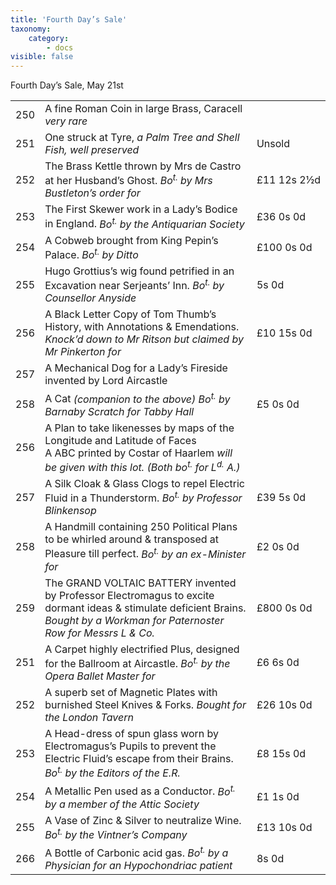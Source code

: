 ```yaml
---
title: 'Fourth Day’s Sale'
taxonomy:
    category:
        - docs
visible: false
---
```


<span class="title">Fourth Day’s Sale, May 21st</span>

<table>
	<tr>
		<td>250</td>
		<td>A fine Roman Coin in large Brass, Caracell <i>very rare</i></td>
		<td></td>
	</tr>
	<tr>
		<td>251</td>
		<td>One struck at Tyre, <i>a Palm Tree and Shell Fish, well preserved</i></td>
		<td>Unsold</td>
	</tr>
	<tr>
		<td>252</td>
		<td>The Brass Kettle thrown by Mrs de Castro at her Husband’s Ghost. <i>Bo<sup>t.</sup> by Mrs Bustleton’s order for</i></td>
		<td class="price">£11&nbsp;12s&nbsp;2&frac12;d</td>
	</tr>
	<tr>
		<td>253</td>
		<td>The First Skewer work in a Lady’s Bodice in England. <i>Bo<sup>t.</sup> by the Antiquarian Society</i></td>
		<td class="price">£36&nbsp;0s&nbsp;0d</td>
	</tr>
	<tr>
		<td>254</td>
		<td>A Cobweb brought from King Pepin’s Palace. <i>Bo<sup>t.</sup> by Ditto</i></td>
		<td class="price">£100&nbsp;0s&nbsp;0d</td>
	</tr>
	<tr>
		<td>255</td>
		<td>Hugo Grottius’s wig found petrified in an Excavation near Serjeants’ Inn. <i>Bo<sup>t.</sup> by Counsellor Anyside</i></td>
		<td class="price">5s&nbsp;0d</td>
	</tr>
	<tr>
		<td>256</td>
		<td>A Black Letter Copy of Tom Thumb’s History, with Annotations & Emendations. <i>Knock’d down to Mr Ritson but claimed by Mr Pinkerton for</i></td>
		<td class="price">£10&nbsp;15s&nbsp;0d</td>
	</tr>
	<tr>
		<td>257</td>
		<td>A Mechanical Dog for a Lady’s Fireside invented by Lord Aircastle</td>
		<td></td>
	</tr>
	<tr>
		<td>258</td>
		<td>A Cat <i>(companion to the above) Bo<sup>t.</sup> by Barnaby Scratch for Tabby Hall</i></td>
		<td class="price">£5&nbsp;0s&nbsp;0d</td>
	</tr>
	<tr>
		<td>256</td>
		<td>A Plan to take likenesses by maps of the Longitude and Latitude of Faces<br>A ABC printed by Costar of Haarlem <i>will be given with this lot. <i>(Both bo<sup>t.</sup> for L<sup>d.</sup> A.)</i></td>
		<td></td>
	</tr>
	<tr>
		<td>257</td>
		<td>A Silk Cloak & Glass Clogs to repel Electric Fluid in a Thunderstorm. <i>Bo<sup>t.</sup> by Professor Blinkensop</i></td>
		<td class="price">£39&nbsp;5s&nbsp;0d</td>
	</tr>
	<tr>
		<td>258</td>
		<td>A Handmill containing 250 Political Plans to be whirled around & transposed at Pleasure till perfect. <i>Bo<sup>t.</sup> by an ex-Minister for</i></td>
		<td class="price">£2&nbsp;0s&nbsp;0d</td>
	</tr>
	<tr>
		<td>259</td>
		<td>The <span class="small">GRAND VOLTAIC BATTERY</small> invented by Professor Electromagus to excite dormant ideas & stimulate deficient Brains. <i>Bought by a Workman for Paternoster Row for Messrs L & Co.</i></td>
		<td class="price">£800&nbsp;0s&nbsp;0d</td>
	</tr>
	<tr>
		<td>251</td>
		<td>A Carpet highly electrified Plus, designed for the Ballroom at Aircastle. <i>Bo<sup>t.</sup> by the Opera Ballet Master for</i></td>
		<td class="price">£6&nbsp;6s&nbsp;0d</td>
	</tr>
	<tr>
		<td>252</td>
		<td>A superb set of Magnetic Plates with burnished Steel Knives & Forks. <i>Bought for the London Tavern</i></td>
		<td class="price">£26&nbsp;10s&nbsp;0d</td>
	</tr>
	<tr>
		<td>253</td>
		<td>A Head-dress of spun glass worn by Electromagus’s Pupils to prevent the Electric Fluid’s escape from their Brains. <i>Bo<sup>t.</sup> by the Editors of the E.R.</i></td>
		<td class="price">£8&nbsp;15s&nbsp;0d</td>
	</tr>
	<tr>
		<td>254</td>
		<td>A Metallic Pen used as a Conductor. <i><i>Bo<sup>t.</sup> by a member of the Attic Society</i></td>
		<td class="price">£1&nbsp;1s&nbsp;0d</td>
	</tr>
	<tr>
		<td>255</td>
		<td>A Vase of Zinc & Silver to neutralize Wine. <i><i>Bo<sup>t.</sup> by the Vintner’s Company</i></td>
		<td class="price">£13&nbsp;10s&nbsp;0d</td>
	</tr>
	<tr>
		<td>266</td>
		<td>A Bottle of Carbonic acid gas. <i><i>Bo<sup>t.</sup> by a Physician for an Hypochondriac patient</i></td>
		<td class="price">8s&nbsp;0d</td>
	</tr>
</table>
